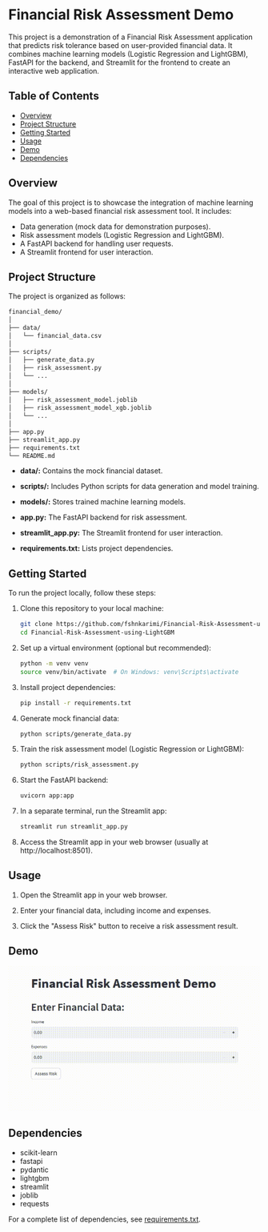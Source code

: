 # Financial Risk Assessment Demo

This project is a demonstration of a Financial Risk Assessment application that predicts risk tolerance based on user-provided financial data. It combines machine learning models (Logistic Regression and LightGBM), FastAPI for the backend, and Streamlit for the frontend to create an interactive web application.

## Table of Contents
- [Overview](#overview)
- [Project Structure](#project-structure)
- [Getting Started](#getting-started)
- [Usage](#usage)
- [Demo](#demo)
- [Dependencies](#dependencies)

## Overview

The goal of this project is to showcase the integration of machine learning models into a web-based financial risk assessment tool. It includes:

- Data generation (mock data for demonstration purposes).
- Risk assessment models (Logistic Regression and LightGBM).
- A FastAPI backend for handling user requests.
- A Streamlit frontend for user interaction.

## Project Structure

The project is organized as follows:

```
financial_demo/
│
├── data/
│   └── financial_data.csv
│
├── scripts/
│   ├── generate_data.py
│   ├── risk_assessment.py
│   └── ...
│
├── models/
│   ├── risk_assessment_model.joblib
│   ├── risk_assessment_model_xgb.joblib
│   └── ...
│
├── app.py
├── streamlit_app.py
├── requirements.txt
└── README.md
```

- **data/:** Contains the mock financial dataset.

- **scripts/:** Includes Python scripts for data generation and model training.

- **models/:** Stores trained machine learning models.

- **app.py:** The FastAPI backend for risk assessment.

- **streamlit_app.py:** The Streamlit frontend for user interaction.

- **requirements.txt:** Lists project dependencies.

## Getting Started

To run the project locally, follow these steps:

1. Clone this repository to your local machine:

   ```bash
   git clone https://github.com/fshnkarimi/Financial-Risk-Assessment-using-LightGBM.git
   cd Financial-Risk-Assessment-using-LightGBM
   ```

2. Set up a virtual environment (optional but recommended):

   ```bash
   python -m venv venv
   source venv/bin/activate  # On Windows: venv\Scripts\activate
   ```

3. Install project dependencies:

   ```bash
   pip install -r requirements.txt
   ```

4. Generate mock financial data:

   ```bash
   python scripts/generate_data.py
   ```

5. Train the risk assessment model (Logistic Regression or LightGBM):

   ```bash
   python scripts/risk_assessment.py
   ```

6. Start the FastAPI backend:

   ```bash
   uvicorn app:app
   ```

7. In a separate terminal, run the Streamlit app:

   ```bash
   streamlit run streamlit_app.py
   ```

8. Access the Streamlit app in your web browser (usually at http://localhost:8501).

## Usage

1. Open the Streamlit app in your web browser.

2. Enter your financial data, including income and expenses.

3. Click the "Assess Risk" button to receive a risk assessment result.

## Demo

![Demo](demo.gif)


## Dependencies

- scikit-learn
- fastapi
- pydantic
- lightgbm
- streamlit
- joblib
- requests

For a complete list of dependencies, see [requirements.txt](requirements.txt).

